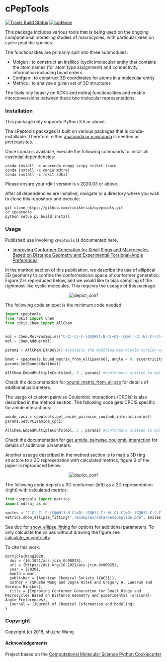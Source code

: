 cPepTools
==============================
[//]: # (Badges)
<!-- [![Travis Build Status](https://travis-ci.org/hjuinj/cPepTools.png)](https://travis-ci.org/hjuinj/cPepTools) -->
[![Travis Build Status](https://travis-ci.org/hjuinj/cpeptools.png)](https://travis-ci.org/hjuinj/cpeptools)
[![codecov](https://codecov.io/gh/hjuinj/cPepTools/branch/master/graph/badge.svg)](https://codecov.io/gh/hjuinj/cPepTools/branch/master)

This package includes various tools that is being used on the ongoing computational modelling studies of macrocycles, with particular keen on cyclic peptidic species.

The functionalities are primarily split into three submodules:
- Molgen : to construct an insillico (cyclic)molecular entity that contains the atom names (for atom type assignment) and connectivity information including bond orders.
- Confgen : to construct 3D coordinates for atoms in a molecular entity
- Metrics : to analyse a given set of 3D structures 

The tools rely heavily on RDKit and mdtraj functionalities and enable interconversions between these two molecular representations.

### Installation

This package only supports Python 3.5 or above.

The cPeptools packages is built on various packages that is conda-installable. Therefore, either [anaconda or miniconda](https://docs.anaconda.com/anaconda/install/) is needed as prerequisites.

Once conda is available, execute the following commands to install all essential dependencies:
```
conda install -c anaconda numpy scipy scikit-learn
conda install -c omnia mdtraj
conda install -c rdkit rdkit
```
Please ensure your rdkit version is v.2020.03 or above.

After all dependencies are installed, navigate to a directory where you wish to clone this repository and execute:
```
git clone https://github.com/rinikerlab/cpeptools.git
cd cpeptools
python setup.py build install
```

### Usage
Published use involving `cPeptools` is documented here.

- [Improving Conformer Generation for Small Rings and Macrocycles Based on Distance Geometry and Experimental Torsional-Angle Preferences](https://pubs.acs.org/doi/10.1021/acs.jcim.0c00025) 

In the method section of this publication, we describe the use of elliptical 2D geometry to confine the conformational space of conformer generation. Figure 2 is repreduced below, and we would like to bias sampling of the rightmost-like cyclic molecules. This requires the useage of this package.
<div align="center">
<img src="https://pubs.acs.org/na101/home/literatum/publisher/achs/journals/content/jcisd8/2020/jcisd8.2020.60.issue-4/acs.jcim.0c00025/20200421/images/medium/ci0c00025_0003.gif" alt="depict_conf"></img>
</div>

The following code snippet is the minimum code needed:
```python
import cpeptools
from rdkit import Chem
from rdkit.Chem import AllChem


mol = Chem.MolFromSmiles("C-C(-C)-C-[C@@H]1-N-C(=O)-[C@H](-C)-N(-C)-C(=O)-[C@H]2-C-C-C-N-2-C(=O)-[C@H](-C-C(-C)-C)-N-C(=O)-[C@H](C)-N(-C)-C(=O)-[C@H](-C-C(-C)-C)-N-C(=O)-[C@H](-C)-N(-C)-C(=O)-[C@H]2-C-C-C-N-2-C(=O)-[C@H](-C-C(-C)-C)-N-C(=O)-[C@H](-C)-N(-C)-C-1=O")
mol = Chem.AddHs(mol)

params = AllChem.ETKDGv3() #contains the modified macrocycle torsion workflow

bmat = cpeptools.bound_matrix_from_ellipse(mol, angle = 0, eccentricity = 0.99)
params.SetBoundsMat(bmat)

AllChem.EmbedMultipleConfs(mol, 3 , params) #conformers written to mol object
```
Check the documentation for [bound_matrix_from_ellipse](https://github.com/rinikerlab/cpeptools/blob/master/cpeptools/confgen/utils.py#L11) for details of additional parameters.

The usage of custom pairwise Coulombic interactions (CPCIs) is also described in the method section. The following code gets CPCIS specific for amide interactions:
```python
amide_cpci = cpeptools.get_amide_pairwise_coulomb_interaction(mol)
params.SetCPCI(amide_cpci)

AllChem.EmbedMultipleConfs(mol, 3 , params) #conformers written to mol object
```
Check the documentation for [get_amide_pairwise_coulomb_interaction](https://github.com/rinikerlab/cpeptools/blob/master/cpeptools/confgen/utils.py#L67) for details of additional parameters.


Another useage described in the method section is to map a 3D ring structure to a 2D represenation with calculated metrics, figure 3 of the paper is reproduced below:
<div align="center">
<img src="https://pubs.acs.org/na101/home/literatum/publisher/achs/journals/content/jcisd8/2020/jcisd8.2020.60.issue-4/acs.jcim.0c00025/20200421/images/medium/ci0c00025_0016.gif" alt="depict_conf"></img>
</div>

The following code depicts a 3D conformer (left) as a 2D representation (right) with calculated metrics:
```python
from cpeptools import metrics
import mdtraj as md

smiles = "C-C(-C)-C-[C@@H]1-N-C(=O)-[C@H](-C)-N(-C)-C(=O)-[C@H]2-C-C-C-N-2-C(=O)-[C@H](-C-C(-C)-C)-N-C(=O)-[C@H](C)-N(-C)-C(=O)-[C@H](-C-C(-C)-C)-N-C(=O)-[C@H](-C)-N(-C)-C(=O)-[C@H]2-C-C-C-N-2-C(=O)-[C@H](-C-C(-C)-C)-N-C(=O)-[C@H](-C)-N(-C)-C-1=O"
metrics.show_ellipse_fitting("./examples/data/Decapeptide.pdb", smiles = smiles)
```
See doc for [show_ellipse_fitting](https://github.com/rinikerlab/cpeptools/blob/master/cpeptools/metrics/bb_eccentricity.py#L118) for options for additional parameters. To only calculate the values without drawing the figure see [calculate_eccentricity](https://github.com/rinikerlab/cpeptools/blob/master/cpeptools/metrics/bb_eccentricity.py#L49).

To cite this work:
```
@article{Wang2020,
  doi = {10.1021/acs.jcim.0c00025},
  url = {https://doi.org/10.1021/acs.jcim.0c00025},
  year = {2020},
  month = mar,
  publisher = {American Chemical Society ({ACS})},
  author = {Shuzhe Wang and Jagna Witek and Gregory A. Landrum and Sereina Riniker},
  title = {Improving Conformer Generation for Small Rings and Macrocycles Based on Distance Geometry and Experimental Torsional-Angle Preferences},
  journal = {Journal of Chemical Information and Modeling}
}
```

### Copyright

Copyright (c) 2018, shuzhe Wang


#### Acknowledgements

Project based on the
[Computational Molecular Science Python Cookiecutter](https://github.com/molssi/cookiecutter-cms)
